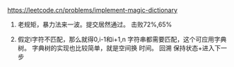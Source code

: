 https://leetcode.cn/problems/implement-magic-dictionary

1. 老规矩，暴力法来一波。提交居然通过。
击败72%,65%

2. 假定i字符不匹配，那么就得0,i-1和i+1,n 字符串都需要匹配，这个可应用字典树。
字典树的实现也比较简单，就是空间换 时间。
   回溯
    保持状态+进入下一步
   

    